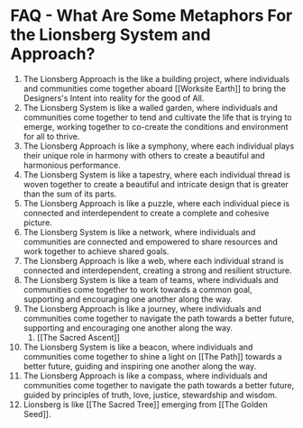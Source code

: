 # FAQ - What Are Some Metaphors For the Lionsberg System and Approach?

1. The Lionsberg Approach is the like a building project, where individuals and communities come together aboard [[Worksite Earth]] to bring the Designers's Intent into reality for the good of All. 
2. The Lionsberg System is like a walled garden, where individuals and communities come together to tend and cultivate the life that is trying to emerge, working together to co-create the conditions and environment for all to thrive.
3.  The Lionsberg Approach is like a symphony, where each individual plays their unique role in harmony with others to create a beautiful and harmonious performance.
4.  The Lionsberg System is like a tapestry, where each individual thread is woven together to create a beautiful and intricate design that is greater than the sum of its parts.
5.  The Lionsberg Approach is like a puzzle, where each individual piece is connected and interdependent to create a complete and cohesive picture.
6.  The Lionsberg System is like a network, where individuals and communities are connected and empowered to share resources and work together to achieve shared goals.
7.  The Lionsberg Approach is like a web, where each individual strand is connected and interdependent, creating a strong and resilient structure.
8.  The Lionsberg System is like a team of teams, where individuals and communities come together to work towards a common goal, supporting and encouraging one another along the way.
9.  The Lionsberg Approach is like a journey, where individuals and communities come together to navigate the path towards a better future, supporting and encouraging one another along the way.
	1. [[The Sacred Ascent]]  
10.  The Lionsberg System is like a beacon, where individuals and communities come together to shine a light on [[The Path]] towards a better future, guiding and inspiring one another along the way.
11.  The Lionsberg Approach is like a compass, where individuals and communities come together to navigate the path towards a better future, guided by principles of truth, love, justice, stewardship and wisdom.   
12. Lionsberg is like [[The Sacred Tree]] emerging from [[The Golden Seed]].  